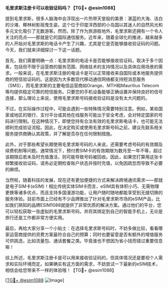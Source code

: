 **毛里求斯注册卡可以收验证码吗？【TG💪+ @esim1088】**

提到毛里求斯，很多人脑海中会浮现出一片热带天堂般的美景：湛蓝的大海、洁白的沙滩、椰林树影摇曳生姿。这个位于印度洋西部的小岛国以其迷人的自然风光和多元文化吸引了无数游客。然而，除了作为旅游胜地外，毛里求斯还拥有一个令人关注的亮点——那就是它的国际通信服务。近年来，随着全球化的推进，越来越多的人开始对毛里求斯的电话卡产生了兴趣，尤其是它是否能够接收验证码的问题。今天，我们就来详细探讨一下这一话题。

首先，我们需要明确一点：毛里求斯的电话卡是否能够接收验证码，取决于多个因素，包括但不限于运营商的服务范围、网络技术的支持情况以及具体应用场景的需求。一般来说，在毛里求斯注册的电话卡是可以正常接收来自国际或本地服务提供商的短信验证码的。这是因为大多数现代移动通信网络都支持短消息服务（SMS），而毛里求斯的主要电信运营商如Orange、MTH和Mauritius Telecom等均提供稳定可靠的短信服务。只要您的手机设备能够正确设置并保持良好的信号连接，那么理论上来说，使用毛里求斯号码接收验证码是没有太大问题的。

不过，在实际操作过程中，可能会遇到一些特殊情况需要特别注意。例如，某些国家或地区的银行、支付平台或其他在线服务可能出于安全考虑，会对特定国家的号码进行限制。在这种情况下，即使您持有合法有效的毛里求斯电话卡，也可能无法顺利完成验证流程。因此，在决定购买或使用毛里求斯号码之前，建议先联系相关服务提供商确认其政策，并了解是否存在任何限制措施。

此外，对于那些希望长期使用毛里求斯号码的人来说，还需要考虑号码的有效期及续费机制等问题。通常情况下，预付费SIM卡的有效期限为数月至一年不等，超过该期限后若未及时充值激活，则可能导致号码被回收。因此，如果您打算用这张卡频繁接收验证码，请务必定期检查账户状态并按时充值，以免因疏忽而导致不必要的麻烦。

当然啦，随着科技的发展，现在还有更加便捷的方式来解决跨境通讯需求——那就是电子SIM卡(eSIM)！相比传统实体SIM卡而言，eSIM具有体积小巧、无需物理更换等诸多优点，而且支持多国漫游功能，让用户随时随地都能享受到无缝切换的服务体验。目前市面上已经有不少品牌推出了针对毛里求斯市场的eSIM产品，比如我们熟知的品牌ESIM1088就提供了非常优质的解决方案。通过他们的平台，您可以轻松获取一张虚拟的毛里求斯号码，并将其绑定到自己的智能手机上，无论是旅行还是工作都非常方便实用。

最后，再给大家分享一个小贴士：在选择毛里求斯号码时，不妨多做比较，看看哪家运营商提供的资费方案最符合自己的预算；同时也要留意是否有额外的增值服务可供挑选，比如流量包、通话套餐之类。毕竟谁也不想因为省小钱而错过重要信息嘛！

综上所述，毛里求斯注册卡是可以用来接收验证码的，但具体情况还是要视个人需求和实际环境而定。如果确实有这方面的需求，不妨尝试一下最新的eSIM技术，相信会给您带来不一样的体验哦！【TG💪+ @esim1088】

[[TG💪+ @esim1088](https://t.me/s/esim1088) ![Image](https://i.postimg.cc/4NQfJmqS/Snipaste-2025-05-13-00-14-12.png)]